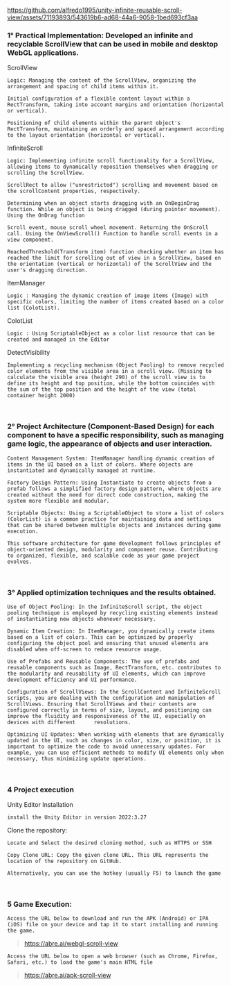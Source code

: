 


https://github.com/alfredo1995/unity-infinite-reusable-scroll-view/assets/71193893/543619b6-ad68-44a6-9058-1bed693cf3aa




<h3> 1° Practical Implementation: Developed an infinite and recyclable ScrollView that can be used in mobile and desktop WebGL applications. </h3> 

ScrollView 

    Logic: Managing the content of the ScrollView, organizing the arrangement and spacing of child items within it.
    
    Initial configuration of a flexible content layout within a RectTransform, taking into account margins and orientation (horizontal or vertical).
    
    Positioning of child elements within the parent object's RectTransform, maintaining an orderly and spaced arrangement according to the layout orientation (horizontal or vertical).

InfiniteScroll 

    Logic: Implementing infinite scroll functionality for a ScrollView, allowing items to dynamically reposition themselves when dragging or scrolling the ScrollView.
    
    ScrollRect to allow ("unrestricted") scrolling and movement based on the scrollContent properties, respectively.
        
    Determining when an object starts dragging with an OnBeginDrag function. While an object is being dragged (during pointer movement). Using the OnDrag function
    
    Scroll event, mouse scroll wheel movement. Returning the OnScroll call. Using the OnViewScroll() Function to handle scroll events in a view component.
    
    ReachedThreshold(Transform item) function checking whether an item has reached the limit for scrolling out of view in a ScrollView, based on the orientation (vertical or horizontal) of the ScrollView and the user's dragging direction.

ItemManager 

    Logic : Managing the dynamic creation of image items (Image) with specific colors, limiting the number of items created based on a color list (ColotList).

ColotList 
    
    Logic : Using ScriptableObject as a color list resource that can be created and managed in the Editor

DetectVisibility 

    Implementing a recycling mechanism (Object Pooling) to remove recycled color elements from the visible area in a scroll view. (Missing to calculate the visible area (height 290) of the scroll view is to define its height and top position, while the bottom coincides with the sum of the top position and the height of the view (total container height 2000)
    

<br>
<h3> 2° Project Architecture (Component-Based Design) for each component to have a specific responsibility, such as managing game logic, the appearance of objects and user interaction. </h3> 

    Content Management System: ItemManager handling dynamic creation of items in the UI based on a list of colors. Where objects are instantiated and dynamically managed at runtime.
    
    Factory Design Pattern: Using Instantiate to create objects from a prefab follows a simplified factory design pattern, where objects are created without the need for direct code construction, making the system more flexible and modular.
    
    Scriptable Objects: Using a ScriptableObject to store a list of colors (ColorList) is a common practice for maintaining data and settings that can be shared between multiple objects and instances during game execution.

    This software architecture for game development follows principles of object-oriented design, modularity and component reuse. Contributing to organized, flexible, and scalable code as your game project evolves.
    
<br>
<h3> 3° Applied optimization techniques and the results obtained. </h3>

    Use of Object Pooling: In the InfiniteScroll script, the object pooling technique is employed by recycling existing elements instead of instantiating new objects whenever necessary.     

    Dynamic Item Creation: In ItemManager, you dynamically create items based on a list of colors. This can be optimized by properly configuring the object pool and ensuring that unused elements are disabled when off-screen to reduce resource usage.

    Use of Prefabs and Reusable Components: The use of prefabs and reusable components such as Image, RectTransform, etc. contributes to the modularity and reusability of UI elements, which can improve development efficiency and UI performance.

    Configuration of ScrollViews: In the ScrollContent and InfiniteScroll scripts, you are dealing with the configuration and manipulation of ScrollViews. Ensuring that ScrollViews and their contents are configured correctly in terms of size, layout, and positioning can improve the fluidity and responsiveness of the UI, especially on devices with different      resolutions.
    
    Optimizing UI Updates: When working with elements that are dynamically updated in the UI, such as changes in color, size, or position, it is important to optimize the code to avoid unnecessary updates. For example, you can use efficient methods to modify UI elements only when necessary, thus minimizing update operations.

<br>  
<h3> 4 Project execution </h3> 

Unity Editor Installation

    install the Unity Editor in version 2022:3.27

Clone the repository:

    Locate and Select the desired cloning method, such as HTTPS or SSH

    Copy Clone URL: Copy the given clone URL. This URL represents the location of the repository on GitHub.

    Alternatively, you can use the hotkey (usually F5) to launch the game
 
<br>
<h3> 5 Game Execution: </h3> 

    Access the URL below to download and run the APK (Android) or IPA (iOS) file on your device and tap it to start installing and running the game. 
> https://abre.ai/webgl-scroll-view   

    Access the URL below to open a web browser (such as Chrome, Firefox, Safari, etc.) to load the game's main HTML file 
> https://abre.ai/apk-scroll-view
